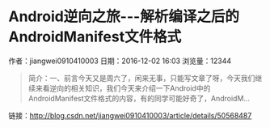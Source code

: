 # Android逆向之旅---解析编译之后的AndroidManifest文件格式
作者：jiangwei0910410003
日期：2016-12-02 16:03
浏览量：12344
> 简介：一、前言今天又是周六了，闲来无事，只能写文章了呀，今天我们继续来看逆向的相关知识，我们今天来介绍一下Android中的AndroidManifest文件格式的内容，有的同学可能好奇了，AndroidM...

 链接：http://blog.csdn.net/jiangwei0910410003/article/details/50568487
